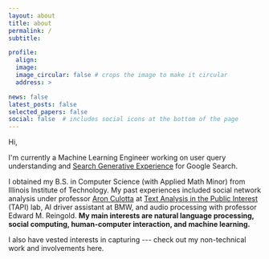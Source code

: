 ```yaml
---
layout: about
title: about
permalink: /
subtitle:

profile:
  align: 
  image: 
  image_circular: false # crops the image to make it circular
  address: >

news: false
latest_posts: false
selected_papers: false
social: false  # includes social icons at the bottom of the page
---
```

Hi,

I'm currently a Machine Learning Engineer working on user query understanding and [Search Generative Experience](https://labs.google/sge/?utm_source=sem&utm_medium=cpc&utm_campaign=us-search-sge-skws-exa&utm_content=rsa&gclid=CjwKCAjw_uGmBhBREiwAeOfsd8o6O0xzMW9mIG80dSOXBkSzhG7VfDRA7guFQrmF2uhHCR37uQWavRoCuKYQAvD_BwE&gclsrc=aw.ds) for Google Search.

I obtained my B.S. in Computer Science (with Applied Math Minor) from Illinois Institute of Technology. My past experiences included social network analysis under professor [Aron Culotta](https://sse.tulane.edu/cs/faculty/culotta) at [Text Analysis in the Public Interest](https://tapilab.github.io/) (TAPI) lab, AI driver assistant at BMW, and audio processing with professor Edward M. Reingold. **My main interests are natural language processing, social computing, human-computer interaction, and machine learning.**

I also have vested interests in capturing  --- check out my non-technical work and involvements here.